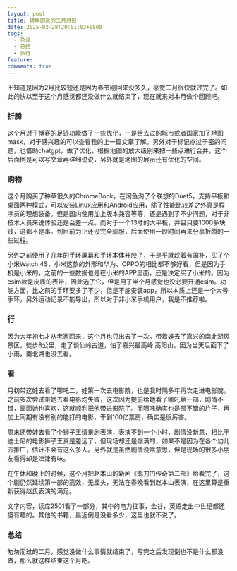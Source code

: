 ```yaml
---
layout: post
title: 转瞬即逝的二月月报
date: 2025-02-28T20:01:03+0800
tags:
  - 杂谈
  - 总结
  - 旅行
feature: 
comments: true
---
```


不知道是因为2月比较短还是因为春节刚回来没多久，感觉二月很快就过完了。如此的快以至于这个月感觉都还没做什么就结束了，现在就来对本月做个回顾吧。

<!--more-->

### 折腾
这个月对于博客的足迹功能做了一些优化，一是给去过的城市或者国家加了地图mask，对于感兴趣的可以查看我的上一篇文章了解。另外对于标记点过于密的问题，也借助chatgpt，做了优化，根据地图的放大级别来把一些点进行合并，这个后面倒是可以写文章再详细说说，另外就是地图的展示还有优化的空间。

### 购物
这个月购买了种草很久的ChromeBook，在闲鱼淘了个联想的Duet5，支持平板和桌面两种模式，可以安装Linux应用和Android应用，除了性能比较差之外真是程序员的理想装备。但是国内使用加上版本兼容等等，还是遇到了不少问题，对于非技术人员来说体验还是会差一点。而对于一个13寸的大平板，并且只要1000多块钱，这都不是事。到目前为止还没完全驯服，后面使用一段时间再来分享折腾的一些过程。


另外之前使用了几年的手环屏幕和手环本体开胶了，于是乎就趁着有国补，买了个小米Watch 4S，小米这款的外形和华为、OPPO的相比都不够好看，但是因为手机是小米的，之前的一些数据也是在小米的APP里面，还是决定买了小米的。因为esim款是皮质的表带，因此选了它，但是用了半个月感觉也没必要开通esim。功能方面，比之前的手环要多了不少，但是不能安装app，所以本质上还是一个大号手环，另外运动记录不能导出，所以对于非小米手机用户，我是不推荐啦。

### 行
因为大年初七才从老家回来，这个月也只出去了一次。带着娃去了嘉兴的南北湖风景区，徒步8公里，走了谈仙岭古道，怕了嘉兴最高峰 高阳山。因为当天后面下了小雨，南北湖也没去看。

### 看
月初带这娃去看了哪吒二，娃第一次去电影院，也是我时隔多年再次走进电影院。
之前多次尝试带她去看电影均失败，这次因为提前给她看了哪吒第一部，剧情不错，画面她也喜欢，这就顺利把他带进影院了。而哪吒确实也是部不错的片子，再加上同期有没有别的能打的电影，干到100亿票房，确实是很厉害。

周末还带娃去看了个狮子王情景剧表演，表演不到一个小时，剧情没新意，相比于迪士尼的电影狮子王真是差远了，但现场却还是爆满的，如果不是因为在各个幼儿园推广，估计不会有这么多人。另外就是虽然剧情没啥意思，但是现场的很多小朋友看得却是津津有味。

在午休和晚上的时候，这个月把赵本山的新剧《鹊刀门传奇第二部》给看完了，这个剧仍然延续第一部的高效，无厘头，无法在春晚看到赵本山表演，在这里算是重新获得赵氏表演的满足。

文字内容，读库2501看了一部分，其中的电力往事，金谷，英语走出中世纪都还挺有趣的。其他的书籍，最近倒是没看多少，这里也就不说了。

### 总结
匆匆而过的二月，感觉没做什么事情就结束了，写完之后发现倒也不是什么都没做，那么就这样结束这个月吧。